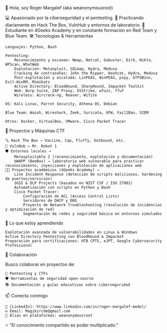 👋 Hola, soy Roger Margalef (aka weanonymousroot)

💻 Apasionado por la ciberseguridad y el pentesting.
🔐 Practicando diariamente en Hack The Box, VulnHub y entornos de laboratorio.
🚀 Estudiante en 4Geeks Academy y en constante formación en Red Team y Blue Team.
🛠️ Tecnologías & Herramientas

    Lenguajes: Python, Bash

    Pentesting:
        Reconocimiento y escaneo: Nmap, Netcat, Gobuster, Dirb, Nikto, WPScan, WhatWeb
        Explotación: Metasploit, SQLmap, Hydra, Medusa
        Cracking de contraseñas: John the Ripper, Hashcat, Hydra, Medusa
        Post-explotación y escalada: LinPEAS, WinPEAS, pspy, GTFOBins, Evil-WinRM, Mimikatz
        Active Directory: BloodHound, SharpHound, Impacket Toolkit
        Web: Burp Suite, ZAP Proxy, XSStrike, wfuzz, ffuf
        Wireless: Aircrack-ng, Reaver, Wifite

    OS: Kali Linux, Parrot Security, Athena OS, Debian

    Blue Team: Wazuh, Wireshark, Zeek, Suricata, UFW, Fail2Ban, SIEM

    Otros: Docker, VirtualBox, VMware, Cisco Packet Tracer

📌 Proyectos y Máquinas CTF

    🔍 Hack The Box → Vaccine, Cap, Fluffy, Outbound, etc.
    👾 VulnHub → Mr. Robot 1
    🛡️ Entornos locales →
        Metasploitable 2 (reconocimiento, explotación y documentación)
        bWAPP (BeeBox) → laboratorio web vulnerable para practicar reconocimiento, inyecciones y explotación de aplicaciones web
    🧑‍💻 Proyectos académicos (4Geeks Academy) →
        Live Incident Response (detección de scripts maliciosos, hardening de puertos/servicios)
        SGSI & DLP Projects (basados en NIST CSF / ISO 27001)
        Automatización con scripts en Python y Bash
        Cisco Packet Tracer:
            Configuración de ACL (Access Control Lists)
            Servidores de DHCP y DNS
            Proyecto de Network Troubleshooting (resolución de incidencias y optimización de red)
            Segmentación de redes y seguridad básica en entornos simulados

🎯 Lo que estoy aprendiendo

    Explotación avanzada de vulnerabilidades en Linux & Windows
    Active Directory Pentesting con BloodHound & Impacket
    Preparación para certificaciones: HTB CPTS, eJPT, Google Cybersecurity Professional

🤝 Colaboración

Busco colaborar en proyectos de:

    🔐 Pentesting y CTFs
    🛡️ Herramientas de seguridad open-source
    📚 Documentación y guías educativas sobre ciberseguridad

📫 Conecta conmigo

    💼 [LinkedIn]: https://www.linkedin.com/in/roger-margalef-medel/
    ✉️ Email: Magikzrcde@gmail.com
    🏴 Alias en plataformas: weanonymousroot

⭐️ "El conocimiento compartido es poder multiplicado."
